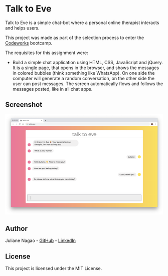 # Talk to Eve

Talk to Eve is a simple chat-bot where a personal online therapist interacts and helps users.

This project was made as part of the selection process to enter the [Codeworks](http://codeworks.me/) bootcamp.

The requisites for this assignment were:

- Build a simple chat application using HTML, CSS, JavaScript and jQuery. It is a single page, that opens in the browser, and shows the messages in colored bubbles (think something like WhatsApp). On one side the computer will generate a random conversation, on the other side the user can post messages. The screen automatically flows and follows the messages posted, like in all chat apps.

## Screenshot

![talk to eve application](./images/talk-to-eve-screenshot.png)

## Author

Juliane Nagao - [GitHub](https://github.com/junagao) - [LinkedIn](https://www.linkedin.com/in/junagao/)

## License

This project is licensed under the MIT License.
